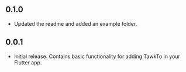 ## 0.1.0

- Updated the readme and added an example folder.


## 0.0.1

- Initial release. Contains basic functionality for adding TawkTo in your Flutter app. 
